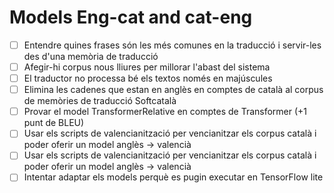 
# Models Eng-cat and cat-eng

- [ ] Entendre quines frases són les més comunes en la traducció i servir-les des d'una memòria de traducció
- [ ] Afegir-hi corpus nous lliures per millorar l'abast del sistema
- [ ] El traductor no processa bé els textos només en majúscules
- [ ] Elimina les cadenes que estan en anglès en comptes de català al corpus de memòries de traducció Softcatalà
- [ ] Provar el model TransformerRelative en comptes de Transformer (+1 punt de BLEU)
- [ ] Usar els scripts de valencianització per vencianitzar els corpus català i poder oferir un model anglès -> valencià
- [ ] Usar els scripts de valencianització per vencianitzar els corpus català i poder oferir un model anglès -> valencià
- [ ] Intentar adaptar els models perquè es pugin executar en TensorFlow lite
